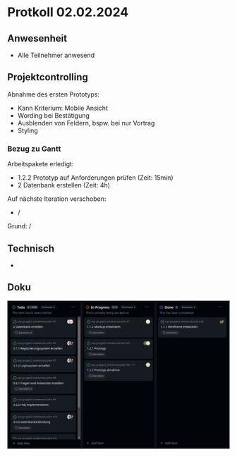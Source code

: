 # Protkoll 02.02.2024

## Anwesenheit

- Alle Teilnehmer anwesend

## Projektcontrolling

Abnahme des ersten Prototyps:
- Kann Kriterium: Mobile Ansicht
- Wording bei Bestätigung
- Ausblenden von Feldern, bspw. bei nur Vortrag
- Styling

### Bezug zu Gantt

Arbeitspakete erledigt:

- 1.2.2 Prototyp auf Anforderungen prüfen (Zeit: 15min)
- 2 Datenbank erstellen (Zeit: 4h)

Auf nächste Iteration verschoben:

- /

Grund: /

## Technisch

-

## Doku

![doku](../Kanban/Kanban-2024-02-02.png "Kanban")